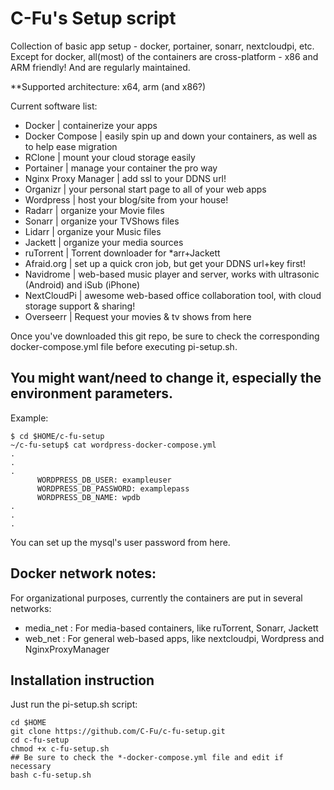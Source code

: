 # C-Fu's Setup script
Collection of basic app setup - docker, portainer, sonarr, nextcloudpi, etc.
Except for docker, all(most) of the containers are cross-platform - x86 and ARM friendly! And are regularly maintained.

**Supported architecture: x64, arm (and x86?)

Current software list:

- Docker | containerize your apps
- Docker Compose | easily spin up and down your containers, as well as to help ease migration
- RClone | mount your cloud storage easily
- Portainer | manage your container the pro way
- Nginx Proxy Manager | add ssl to your DDNS url!
- Organizr | your personal start page to all of your web apps
- Wordpress | host your blog/site from your house!
- Radarr | organize your Movie files
- Sonarr | organize your TVShows files
- Lidarr | organize your Music files
- Jackett | organize your media sources
- ruTorrent | Torrent downloader for *arr+Jackett
- Afraid.org | set up a quick cron job, but get your DDNS url+key first!
- Navidrome | web-based music player and server, works with ultrasonic (Android) and iSub (iPhone)
- NextCloudPi | awesome web-based office collaboration tool, with cloud storage support & sharing!
- Overseerr | Request your movies & tv shows from here

Once you've downloaded this git repo, be sure to check the corresponding docker-compose.yml file before executing pi-setup.sh. 
## You might want/need to change it, especially the environment parameters. 
Example:


```
$ cd $HOME/c-fu-setup
~/c-fu-setup$ cat wordpress-docker-compose.yml
.
.
.
      WORDPRESS_DB_USER: exampleuser
      WORDPRESS_DB_PASSWORD: examplepass
      WORDPRESS_DB_NAME: wpdb
.
.
.
```

You can set up the mysql's user password from here.

## Docker network notes:
For organizational purposes, currently the containers are put in several networks:
- media_net : For media-based containers, like ruTorrent, Sonarr, Jackett
- web_net : For general web-based apps, like nextcloudpi, Wordpress and NginxProxyManager

## Installation instruction

Just run the pi-setup.sh script:

```
cd $HOME
git clone https://github.com/C-Fu/c-fu-setup.git
cd c-fu-setup
chmod +x c-fu-setup.sh
## Be sure to check the *-docker-compose.yml file and edit if necessary
bash c-fu-setup.sh
```
